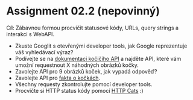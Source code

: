 # Assignment 02.2 (nepovinný)

Cíl: Zábavnou formou procvičit statusové kódy, URLs, query strings a interakci s WebAPI.

- Zkuste Googlit s otevřenými developer tools, jak Google reprezentuje váš vyhledávací výraz?
- Podívejte se na [dokumentaci kočičího API](https://developers.thecatapi.com/) a najděte API, které vám umožní requestnout X náhodných obrázků kočky.
- Zavolejte API pro 9 obrázků koček, jak vypadá odpověď?
- Zavolejte API pro [fakta o kočkách](https://catfact.ninja/fact).
- Všechny requesty zkontrolujte pomocí developer tools.
- Procvičte si HTTP status kódy pomocí [HTTP Cats](https://http.cat/) :)
